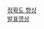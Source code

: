 [정확도 향상](https://stripe-freesia-fd4.notion.site/House-Prices-247e4f7959f1805ca0acd954304d2d44?source=copy_link)  
[발표영상](https://youtu.be/bNUCwWuX6_8?si=1TmUZZDLX4ArPU_k)
